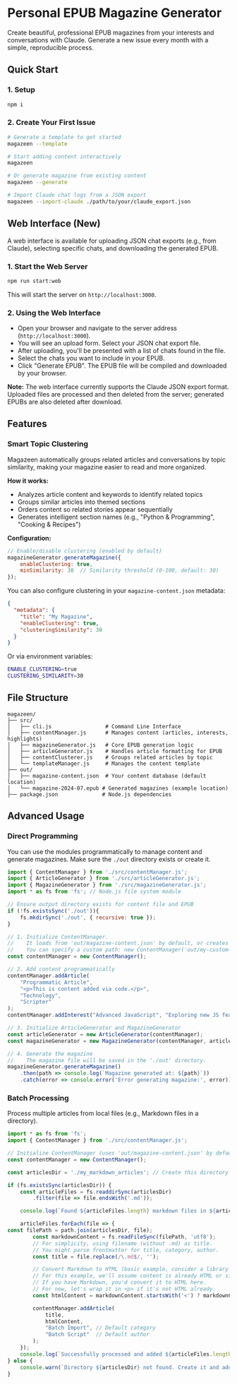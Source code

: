 # Personal EPUB Magazine Generator

Create beautiful, professional EPUB magazines from your interests and conversations with Claude. Generate a new issue every month with a simple, reproducible process.

## Quick Start

### 1. Setup
```bash
npm i
```

### 2. Create Your First Issue
```bash
# Generate a template to get started
magazeen --template

# Start adding content interactively
magazeen

# Or generate magazine from existing content
magazeen --generate

# Import Claude chat logs from a JSON export
magazeen --import-claude ./path/to/your/claude_export.json
```

## Web Interface (New)

A web interface is available for uploading JSON chat exports (e.g., from Claude), selecting specific chats, and downloading the generated EPUB.

### 1. Start the Web Server
```bash
npm run start:web
```
This will start the server on `http://localhost:3000`.

### 2. Using the Web Interface
- Open your browser and navigate to the server address (`http://localhost:3000`).
- You will see an upload form. Select your JSON chat export file.
- After uploading, you'll be presented with a list of chats found in the file.
- Select the chats you want to include in your EPUB.
- Click "Generate EPUB". The EPUB file will be compiled and downloaded by your browser.

**Note:** The web interface currently supports the Claude JSON export format. Uploaded files are processed and then deleted from the server; generated EPUBs are also deleted after download.

## Features

### Smart Topic Clustering

Magazeen automatically groups related articles and conversations by topic similarity, making your magazine easier to read and more organized.

**How it works:**
- Analyzes article content and keywords to identify related topics
- Groups similar articles into themed sections
- Orders content so related stories appear sequentially
- Generates intelligent section names (e.g., "Python & Programming", "Cooking & Recipes")

**Configuration:**
```javascript
// Enable/disable clustering (enabled by default)
magazineGenerator.generateMagazine({ 
    enableClustering: true,
    minSimilarity: 30  // Similarity threshold (0-100, default: 30)
});
```

You can also configure clustering in your `magazine-content.json` metadata:
```json
{
  "metadata": {
    "title": "My Magazine",
    "enableClustering": true,
    "clusteringSimilarity": 30
  }
}
```

Or via environment variables:
```bash
ENABLE_CLUSTERING=true
CLUSTERING_SIMILARITY=30
```

## File Structure
```
magazeen/
├── src/
│   ├── cli.js                 # Command Line Interface
│   ├── contentManager.js      # Manages content (articles, interests, highlights)
│   ├── magazineGenerator.js   # Core EPUB generation logic
│   ├── articleGenerator.js    # Handles article formatting for EPUB
│   ├── contentClusterer.js    # Groups related articles by topic
│   └── templateManager.js     # Manages the content template
├── out/
│   ├── magazine-content.json  # Your content database (default location)
│   └── magazine-2024-07.epub # Generated magazines (example location)
├── package.json              # Node.js dependencies
```

## Advanced Usage

### Direct Programming
You can use the modules programmatically to manage content and generate magazines. Make sure the `./out` directory exists or create it.

```javascript
import { ContentManager } from './src/contentManager.js';
import { ArticleGenerator } from './src/articleGenerator.js';
import { MagazineGenerator } from './src/magazineGenerator.js';
import * as fs from 'fs'; // Node.js file system module

// Ensure output directory exists for content file and EPUB
if (!fs.existsSync('./out')){
    fs.mkdirSync('./out', { recursive: true });
}

// 1. Initialize ContentManager.
//    It loads from 'out/magazine-content.json' by default, or creates it.
//    You can specify a custom path: new ContentManager('out/my-custom-content.json');
const contentManager = new ContentManager();

// 2. Add content programmatically
contentManager.addArticle(
    "Programmatic Article",
    "<p>This is content added via code.</p>",
    "Technology",
    "Scripter"
);
contentManager.addInterest("Advanced JavaScript", "Exploring new JS features", "high");

// 3. Initialize ArticleGenerator and MagazineGenerator
const articleGenerator = new ArticleGenerator(contentManager);
const magazineGenerator = new MagazineGenerator(contentManager, articleGenerator);

// 4. Generate the magazine
//    The magazine file will be saved in the './out' directory.
magazineGenerator.generateMagazine()
    .then(path => console.log(`Magazine generated at: ${path}`))
    .catch(error => console.error('Error generating magazine:', error));
```

### Batch Processing
Process multiple articles from local files (e.g., Markdown files in a directory).

```javascript
import * as fs from 'fs';
import { ContentManager } from './src/contentManager.js';

// Initialize ContentManager (uses 'out/magazine-content.json' by default)
const contentManager = new ContentManager();

const articlesDir = './my_markdown_articles'; // Create this directory and put .md files in it

if (fs.existsSync(articlesDir)) {
    const articleFiles = fs.readdirSync(articlesDir)
        .filter(file => file.endsWith('.md'));

    console.log(`Found ${articleFiles.length} markdown files in ${articlesDir}.`);

    articleFiles.forEach(file => {
const filePath = path.join(articlesDir, file);
        const markdownContent = fs.readFileSync(filePath, 'utf8');
        // For simplicity, using filename (without .md) as title.
        // You might parse frontmatter for title, category, author.
        const title = file.replace(/\.md$/, '');

        // Convert Markdown to HTML (basic example, consider a library for robust conversion)
        // For this example, we'll assume content is already HTML or simple text.
        // If you have Markdown, you'd convert it to HTML here.
        // For now, let's wrap it in <p> if it's not HTML already.
        const htmlContent = markdownContent.startsWith('<') ? markdownContent : `<p>${markdownContent.replace(/\n/g, '</p><p>')}</p>`;

        contentManager.addArticle(
            title,
            htmlContent,
            "Batch Import", // Default category
            "Batch Script"  // Default author
        );
    });
    console.log(`Successfully processed and added ${articleFiles.length} articles.`);
} else {
    console.warn(`Directory ${articlesDir} not found. Create it and add Markdown files to test batch processing.`);
}
```

